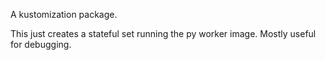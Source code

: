 A kustomization package.

This just creates a stateful set running the py worker image. Mostly useful for debugging.